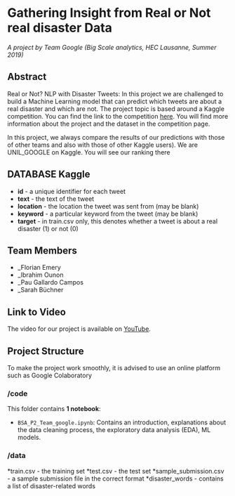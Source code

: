 # Gathering Insight from Real or Not real disaster Data

_A project by Team Google (Big Scale analytics, HEC Lausanne, Summer 2019)_

## Abstract
Real or Not? NLP with Disaster Tweets: In this project we are challenged to build a Machine Learning model that can predict which tweets are about a real disaster and which are not. The project topic is based around a Kaggle competition. You can find the link to the competition [here](https://www.kaggle.com/c/nlp-getting-started/overview). You will find more information about the project and the dataset in the competition page.

In this project, we always compare the results of our predictions with those of other teams and also with those of other Kaggle users). 
We are UNIL_GOOGLE on Kaggle. You will see our ranking there

## DATABASE Kaggle

* __id__ - a unique identifier for each tweet
* __text__ - the text of the tweet
* __location__ - the location the tweet was sent from (may be blank)
* __keyword__ - a particular keyword from the tweet (may be blank)
* __target__ - in train.csv only, this denotes whether a tweet is about a real disaster (1) or not (0)


## Team Members
* _Florian Emery
* _Ibrahim Ounon
* _Pau Gallardo Campos
* _Sarah Büchner


## Link to Video

The video for our project is available on [YouTube](https://youtu.be/tdJWsxcjBZs). 

## Project Structure

To make the project work smoothly, it is advised to use an online platform such as Google Colaboratory

### /code
This folder contains **1 notebook**:

* `BSA_P2_Team_google.ipynb`: Contains an introduction, explanations about the data cleaning process, the exploratory data analysis (EDA), ML models.


### /data

*train.csv - the training set 
*test.csv - the test set
*sample_submission.csv - a sample submission file in the correct format
*disaster_words - contains a list of disaster-related words



